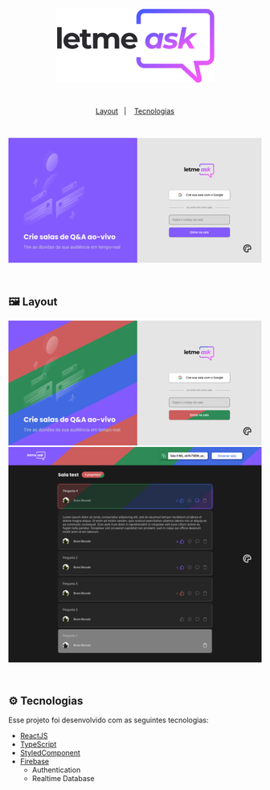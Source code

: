 <p align="center">
  <img alt="Logo Letmeask" src=".github/logo.png" />
</p>

</br >

<p align="center">
  <a href="#-layout">Layout</a>&nbsp;&nbsp;&nbsp;|&nbsp;&nbsp;&nbsp;
  <a href="#-tecnologias">Tecnologias</a>
</p> 

</br >

<p align="center">
  <img alt="Home" src=".github/home.png" width="800">
</p>

</br>

## 🖼 Layout

<p align="center" >
   <img alt="Home Color" src=".github/home_color.png" width="600" />
   <img alt="Room Color" src=".github/room_color.png" width="600" />
</p>

</br >

## ⚙ Tecnologias

Esse projeto foi desenvolvido com as seguintes tecnologias:

- [ReactJS](https://www.reactjs.org)
- [TypeScript](https://www.typescriptlang.org)
- [StyledComponent](https://styled-components.com)
- [Firebase](https://firebase.google.com)
  * Authentication
  * Realtime Database
